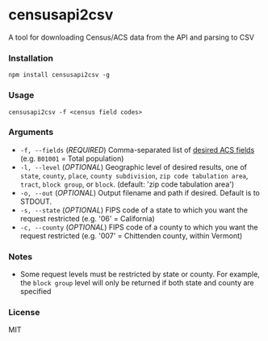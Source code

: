 # censusapi2csv
A tool for downloading Census/ACS data from the API and parsing to CSV

### Installation
`npm install censusapi2csv -g`

### Usage
`censusapi2csv -f <census field codes>`

### Arguments
* `-f, --fields` (_REQUIRED_) Comma-separated list of [desired ACS fields](https://api.census.gov/data/2015/acs/acs5/variables.html) (e.g. `B01001` = Total population)
* `-l, --level` (_OPTIONAL_) Geographic level of desired results, one of `state`, `county`, `place`, `county subdivision`, `zip code tabulation area`, `tract`, `block group`, or `block`. (default: 'zip code tabulation area')
* `-o, --out` (_OPTIONAL_) Output filename and path if desired. Default is to STDOUT. 
* `-s, --state` (_OPTIONAL_) FIPS code of a state to which you want the request restricted (e.g. '06' = California)
* `-c, --county` (_OPTIONAL_) FIPS code of a county to which you want the request restricted (e.g. '007' = Chittenden county, within Vermont)

### Notes
* Some request levels must be restricted by state or county. For example, the `block group` level will only be returned if both state and county are specified

### License

MIT
